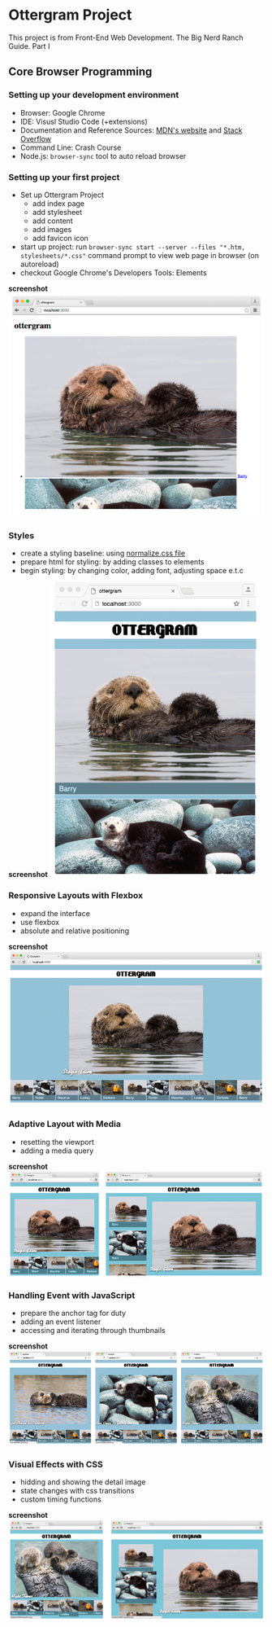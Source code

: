 # Ottergram Project

This project is from Front-End Web Development. The Big Nerd Ranch Guide. Part I

## Core Browser Programming

### Setting up your development environment

- Browser: Google Chrome
- IDE: Visusl Studio Code (+extensions)
- Documentation and Reference Sources: [MDN's website](developer.mozilla.org/en-US) and [Stack Overflow](stackoverflow.com)
- Command Line: Crash Course
- Node.js: `browser-sync` tool to auto reload browser

### Setting up your first project

- Set up  Ottergram Project
  - add index page
  - add stylesheet
  - add content
  - add images
  - add favicon icon
- start up project: run `browser-sync start --server --files "*.htm, stylesheets/*.css"` command prompt to view web page in browser (on autoreload)
- checkout Google Chrome's Developers Tools: Elements

__screenshot__
![first ottegram](https://github.com/JohnJohnsonOkah/Ottergram/blob/master/img/screenshot/ottergram2.PNG)

### Styles

- create a styling baseline: using [normalize.css file](https://cdnjs.cloudflare.com/ajax/libs/normalize/8.0.1/normalize.min.css)
- prepare html for styling: by adding classes to elements
- begin styling: by changing color, adding font, adjusting space e.t.c

__screenshot__
![ottegram+style](https://github.com/JohnJohnsonOkah/Ottergram/blob/master/img/screenshot/ottergram3.PNG)

### Responsive Layouts with Flexbox

- expand the interface
- use flexbox
- absolute and relative positioning

__screenshot__
![ottegram responsive layout](https://github.com/JohnJohnsonOkah/Ottergram/blob/master/img/screenshot/ottergram4.PNG)

### Adaptive Layout with Media

- resetting the viewport
- adding a media query

__screenshot__
![ottegram adaptive layout](https://github.com/JohnJohnsonOkah/Ottergram/blob/master/img/screenshot/ottergram5.PNG)

### Handling Event with JavaScript

- prepare the anchor tag for duty
- adding an event listener
- accessing and iterating through thumbnails

__screenshot__
![ottegram javascript event](https://github.com/JohnJohnsonOkah/Ottergram/blob/master/img/screenshot/ottergram6.PNG)

### Visual Effects with CSS

- hidding and showing the detail image
- state changes with css transitions
- custom timing functions

__screenshot__
![ottegram css effects](https://github.com/JohnJohnsonOkah/Ottergram/blob/master/img/screenshot/ottergram7.PNG)
